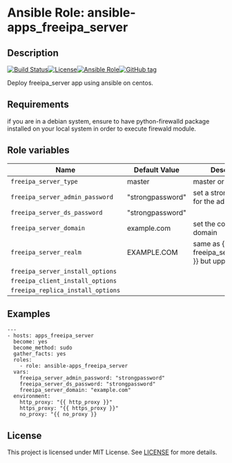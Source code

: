 # Ansible Role: ansible-apps_freeipa_server


## Description

[![Build Status](https://travis-ci.com/lotusnoir/ansible-apps_freeipa_server.svg?branch=master)](https://travis-ci.com/lotusnoir/ansible-apps_freeipa_server)[![License](https://img.shields.io/badge/license-MIT%20License-brightgreen.svg)](https://opensource.org/licenses/MIT)[![Ansible Role](https://img.shields.io/badge/ansible%20role-apps__freeipa_server-blue)](https://galaxy.ansible.com/lotusnoir/ansible-apps_freeipa_server/)[![GitHub tag](https://img.shields.io/badge/version-latest-blue)](https://github.com/lotusnoir/ansible-apps_freeipa_server/tags)

Deploy freeipa_server app using ansible on centos.


## Requirements

if you are in a debian system, ensure to have python-firewalld package installed on your local system in order to execute firewald module.

## Role variables

| Name           | Default Value | Description                        |
| -------------- | ------------- | -----------------------------------|
| `freeipa_server_type` | master | master or replica |
| `freeipa_server_admin_password` | "strongpassword" | set a strong password for the admin access |
| `freeipa_server_ds_password` | "strongpassword" | |
| `freeipa_server_domain` | example.com | set the company domain|
| `freeipa_server_realm` | EXAMPLE.COM | same as {{ freeipa_server_domain }} but upper |
| `freeipa_server_install_options` | | |
| `freeipa_client_install_options` | | |
| `freeipa_replica_install_options` | | |

## Examples

	---
	- hosts: apps_freeipa_server
	  become: yes
	  become_method: sudo
	  gather_facts: yes
	  roles:
	    - role: ansible-apps_freeipa_server
	  vars:
        freeipa_server_admin_password: "strongpassword"
        freeipa_server_ds_password: "strongpassword"
        freeipa_server_domain: "example.com"
	  environment: 
	    http_proxy: "{{ http_proxy }}"
	    https_proxy: "{{ https_proxy }}"
	    no_proxy: "{{ no_proxy }}


## License

This project is licensed under MIT License. See [LICENSE](/LICENSE) for more details.
